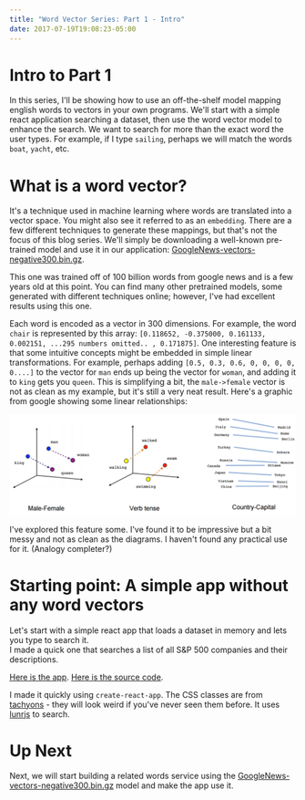 ```yaml
---
title: "Word Vector Series: Part 1 - Intro"
date: 2017-07-19T19:08:23-05:00
---
```


# Intro to Part 1

In this series, I'll be showing how to use an off-the-shelf model mapping english words to
vectors in your own programs.   We'll start with a simple react application searching a dataset,
then use the word vector model to enhance the search.  We want to search for more than the exact
word the user types.  For example, if I type `sailing`, perhaps we will match the words `boat`, 
`yacht`, etc.

# What is a word vector?

It's a technique used in machine learning where words are translated into a vector space.
You might also see it referred to as an `embedding`.  There are a few different techniques to generate these 
mappings, but that's not the focus of this blog series.  We'll simply be downloading a well-known
pre-trained model and use it in our application: [GoogleNews-vectors-negative300.bin.gz](https://code.google.com/archive/p/word2vec/).

This one was trained off of 100 billion words from google news and is a few years old at this point.
You can find many other pretrained models, some generated with different techniques online;
however, I've had excellent results using this one.

Each word is encoded as a vector in 300 dimensions.  For example, the word `chair` is represented by this array:
`[0.118652, -0.375000, 0.161133, 0.002151, ...295 numbers omitted.. , 0.171875]`.  One interesting feature is
that some intuitive concepts might be embedded in simple linear transformations.  For example, perhaps adding 
`[0.5, 0.3, 0.6, 0, 0, 0, 0, 0....]` to the vector for `man` ends up being the vector for `woman`, and adding it
to `king` gets you `queen`.  This is simplifying a bit, the `male->female` vector is not as clean as my example,
but it's still a very neat result.  Here's a graphic from google showing some linear relationships:

![Wordvec linear relationships](./wordvec-linear-relationships.png)

I've explored this feature some.  I've found it to be impressive but a bit messy and not as clean as the diagrams.
I haven't found any practical use for it. (Analogy completer?)

# Starting point: A simple app without any word vectors

Let's start with a simple react app that loads a dataset in memory and lets you type to search it.  
I made a quick one that searches a list of all S&P 500 companies and their descriptions.

[Here is the app](/vector-apps/part1/).
[Here is the source code](https://github.com/mreishus/vector-search-example/tree/02_lunr_search/front-end).

I made it quickly using `create-react-app`.  The CSS classes are from [tachyons](http://tachyons.io/) - they will
look weird if you've never seen them before.  It uses [lunrjs](https://lunrjs.com/) to search.

# Up Next

Next, we will start building a related words service using the [GoogleNews-vectors-negative300.bin.gz](https://code.google.com/archive/p/word2vec/) model and make the app use it.

